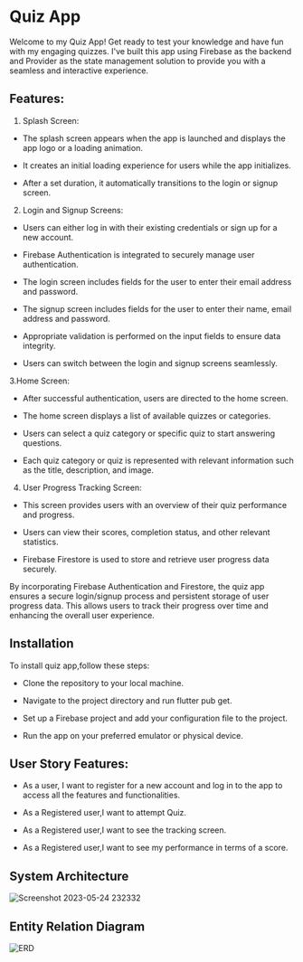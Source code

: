 # Quiz App

Welcome to my Quiz App! Get ready to test your knowledge and have fun with my engaging quizzes. I've built this app using Firebase as the backend and Provider as the state management solution to provide you with a seamless and interactive experience.

## Features:

1. Splash Screen:

* The splash screen appears when the app is launched and displays the app logo or a loading animation.

* It creates an initial loading experience for users while the app initializes.

* After a set duration, it automatically transitions to the login or signup screen.
2. Login and Signup Screens:

* Users can either log in with their existing credentials or sign up for a new account.

* Firebase Authentication is integrated to securely manage user authentication.

* The login screen includes fields for the user to enter their email address and password.

* The signup screen includes fields for the user to enter their name, email address and  password.

* Appropriate validation is performed on the input fields to ensure data integrity.

* Users can switch between the login and signup screens seamlessly.

3.Home Screen:
* After successful authentication, users are directed to the home screen.

* The home screen displays a list of available quizzes or categories.

* Users can select a quiz category or specific quiz to start answering questions.

* Each quiz category or quiz is represented with relevant information such as the title, description, and image.

4. User Progress Tracking Screen:
* This screen provides users with an overview of their quiz performance and progress.

* Users can view their scores, completion status, and other relevant statistics.

* Firebase Firestore is used to store and retrieve user progress data securely.

By incorporating Firebase Authentication and Firestore, the quiz app ensures a secure login/signup process and persistent storage of user progress data. This allows users to track their progress over time and enhancing the overall user experience.

## Installation
To install quiz app,follow these steps:

* Clone the repository to your local machine.

* Navigate to the project directory and run flutter pub get.

* Set up a Firebase project and add your configuration file to the project.

* Run the app on your preferred emulator or physical device.

## User Story Features:
* As a user, I want to register for a new account and log in to the app to access all the features and functionalities.

* As a Registered user,I want to attempt Quiz.

* As a Registered user,I want to see the tracking screen.

* As a Registered user,I want to see my performance in terms of a score.
## System Architecture
![Screenshot 2023-05-24 232332](https://github.com/hamxamehboob/Quiz-App/assets/97390895/0c98097c-9bc3-4a86-82de-d5a6d5c3c855)

## Entity Relation Diagram
![ERD](https://github.com/hamxamehboob/Quiz-App/assets/97390895/50b1ab9e-b165-4f11-8593-fce0f56ab9d7)


